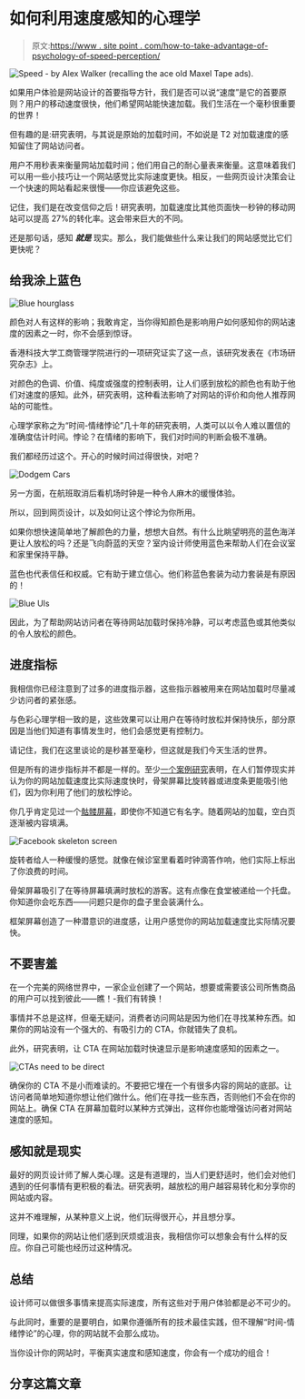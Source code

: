 # 如何利用速度感知的心理学

> 原文:[https://www . site point . com/how-to-take-advantage-of-psychology-of-speed-perception/](https://www.sitepoint.com/how-to-take-advantage-of-the-psychology-of-speed-perception/)

![Speed - by Alex Walker (recalling the ace old Maxel Tape ads).](../Images/81c3177a9ca2894e62eeb3e9ed5245ce.png)

如果用户体验是网站设计的首要指导方针，我们是否可以说“速度”是它的首要原则？用户的移动速度很快，他们希望网站能快速加载。我们生活在一个毫秒很重要的世界！

但有趣的是:研究表明，与其说是原始的加载时间，不如说是 T2 对加载速度的感知留住了网站访问者。

用户不用秒表来衡量网站加载时间；他们用自己的耐心量表来衡量。这意味着我们可以用一些小技巧让一个网站感觉比实际速度更快。相反，一些网页设计决策会让一个快速的网站看起来很慢——你应该避免这些。

记住，我们是在改变信仰之后！研究表明，加载速度比其他页面快一秒钟的移动网站可以提高 27%的转化率。这会带来巨大的不同。

还是那句话，感知 ***就是*** 现实。那么，我们能做些什么来让我们的网站感觉比它们更快呢？

## 给我涂上蓝色

![Blue hourglass](../Images/77228c0798a5155dab438c97a70bb9c0.png)

颜色对人有这样的影响；我敢肯定，当你得知颜色是影响用户如何感知你的网站速度的因素之一时，你不会感到惊讶。

香港科技大学工商管理学院进行的一项研究证实了这一点，该研究发表在《市场研究杂志》上。

对颜色的色调、价值、纯度或强度的控制表明，让人们感到放松的颜色也有助于他们对速度的感知。此外，研究表明，这种看法影响了对网站的评价和向他人推荐网站的可能性。

心理学家称之为“时间-情绪悖论”几十年的研究表明，人类可以以令人难以置信的准确度估计时间。悖论？在情绪的影响下，我们对时间的判断会极不准确。

我们都经历过这个。开心的时候时间过得很快，对吧？

![Dodgem Cars](../Images/61ffc99cbc6eb62048d9798b8023ef5e.png)

另一方面，在航班取消后看机场时钟是一种令人麻木的缓慢体验。

所以，回到网页设计，以及如何让这个悖论为你所用。

如果你想快速简单地了解颜色的力量，想想大自然。有什么比眺望明亮的蓝色海洋更让人放松的吗？还是飞向蔚蓝的天空？室内设计师使用蓝色来帮助人们在会议室和家里保持平静。

蓝色也代表信任和权威。它有助于建立信心。他们称蓝色套装为动力套装是有原因的！

![Blue UIs](../Images/fa0f724d799060f0bf2775d7e52b9e93.png)

因此，为了帮助网站访问者在等待网站加载时保持冷静，可以考虑蓝色或其他类似的令人放松的颜色。

## 进度指标

我相信你已经注意到了过多的进度指示器，这些指示器被用来在网站加载时尽量减少访问者的紧张感。

与色彩心理学相一致的是，这些效果可以让用户在等待时放松并保持快乐，部分原因是当他们知道有事情发生时，他们会感觉更有控制力。

请记住，我们在这里谈论的是秒甚至毫秒，但这就是我们今天生活的世界。

但是所有的进步指标并不都是一样的。至少[一个案例研究](http://www.lukew.com/ff/entry.asp?1797)表明，在人们暂停现实并认为你的网站加载速度比实际速度快时，骨架屏幕比旋转器或进度条更能吸引他们，因为你利用了他们的放松悖论。

你几乎肯定见过一个[骷髅屏幕](https://www.sitepoint.com/how-to-speed-up-your-ux-with-skeleton-screens/)，即使你不知道它有名字。随着网站的加载，空白页逐渐被内容填满。

![Facebook skeleton screen](../Images/a1aed8bca156e6fbc4d6cd9d1297b760.png)

旋转者给人一种缓慢的感觉。就像在候诊室里看着时钟滴答作响，他们实际上标出了你浪费的时间。

骨架屏幕吸引了在等待屏幕填满时放松的游客。这有点像在食堂被递给一个托盘。你知道你会吃东西——问题只是你的盘子里会装满什么。

框架屏幕创造了一种潜意识的进度感，让用户感觉你的网站加载速度比实际情况要快。

## 不要害羞

在一个完美的网络世界中，一家企业创建了一个网站，想要或需要该公司所售商品的用户可以找到彼此——瞧！-我们有转换！

事情并不总是这样，但毫无疑问，消费者访问网站是因为他们在寻找某种东西。如果你的网站没有一个强大的、有吸引力的 CTA，你就错失了良机。

此外，研究表明，让 CTA 在网站加载时快速显示是影响速度感知的因素之一。

![CTAs need to be direct](../Images/d264f2597920815909141de1c03707ac.png)

确保你的 CTA 不是小而难读的。不要把它埋在一个有很多内容的网站的底部。让访问者简单地知道你想让他们做什么。他们在寻找一些东西，否则他们不会在你的网站上。确保 CTA 在屏幕加载时以某种方式弹出，这样你也能增强访问者对网站速度的感知。

## 感知就是现实

最好的网页设计师了解人类心理。这是有道理的，当人们更舒适时，他们会对他们遇到的任何事情有更积极的看法。研究表明，越放松的用户越容易转化和分享你的网站或内容。

这并不难理解，从某种意义上说，他们玩得很开心，并且想分享。

同理，如果你的网站让他们感到厌烦或沮丧，我相信你可以想象会有什么样的反应。你自己可能也经历过这种情况。

## 总结

设计师可以做很多事情来提高实际速度，所有这些对于用户体验都是必不可少的。

与此同时，重要的是要明白，如果你遵循所有的技术最佳实践，但不理解“时间-情绪悖论”的心理，你的网站就不会那么成功。

当你设计你的网站时，平衡真实速度和感知速度，你会有一个成功的组合！

## 分享这篇文章